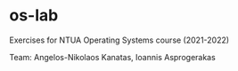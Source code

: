 # os-lab
Exercises for NTUA Operating Systems course (2021-2022)

Team: Angelos-Nikolaos Kanatas, Ioannis Asprogerakas
